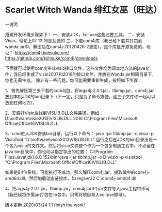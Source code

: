# Scarlet Witch Wanda 绯红女巫（旺达）

--说明

搭建开发环境步骤如下：
一、安装JDK，Eclipse这些必要工具。
二、安装Visio，理论上07 13 16是互通的
三、下载com4j库（我已经下载并打包到wanda.jar中，解压后在com4j-20120426-2里面），这个库是开源免费的，地址：
https://com4j.kohsuke.org/
https://github.com/kohsuke/com4j/downloads

下面就可以使用com4j生成visio接口文件，这些文件均为调本地方法的java文件，我已经生成了visio2007和2016的接口文件，并放在Wanda.jar相同目录下，你也无需生成。
除非有一些问题，你可能需要重新生成，按照如下步骤：

1、首先解压第三步下载的com4j包，将args4j-2.0.1.jar，tlbimp.jar，com4j.jar放到本机JDK的bin目录下（不一定，只是为了命令方便，这三个文件你一起可以放到任何地方）。

2、安装好Visio后找到VISLIB.DLL文件路径，例如：D:\software\visio2013\VISLIB.DLL
2016 C:\Program Files\Microsoft Office\Office16\VISLIB.DLL

3、cmd进入JDK安装bin目录，运行以下命令：
java -jar tlbimp.jar -o visio -p VisioTool "D:\software\visio2013\VISLIB.DLL"
运行之后在JDK的bin目录出现一个名为visio的文件夹。然后将visio文件整个作为一个包复制到工程中，不必留在java bin目录中，你也可以指定导出的位置：
C:\Program Files\Java\jdk1.8.0_152\bin>java -jar tlbimp.jar -o D:\\visio -p visiotool "C:\Program Files\Microsoft Office\Office16\VISLIB.DLL"

如果是64位系统，可能执行不成功，那么解压com4j.jar，提取其中的com4j-amd64.dll，然后加载动态链接库，如
regsvr32 C:\com4j-amd64.dll

4、把args4j-2.0.1.jar，tlbimp.jar，com4j.jar3个jar文件导入java工程中即可（我已经将所需jar打包在lib包中，只需将项目导入eclipse即可）。


版本更新
2020/03/24 1.1
finish the work!


